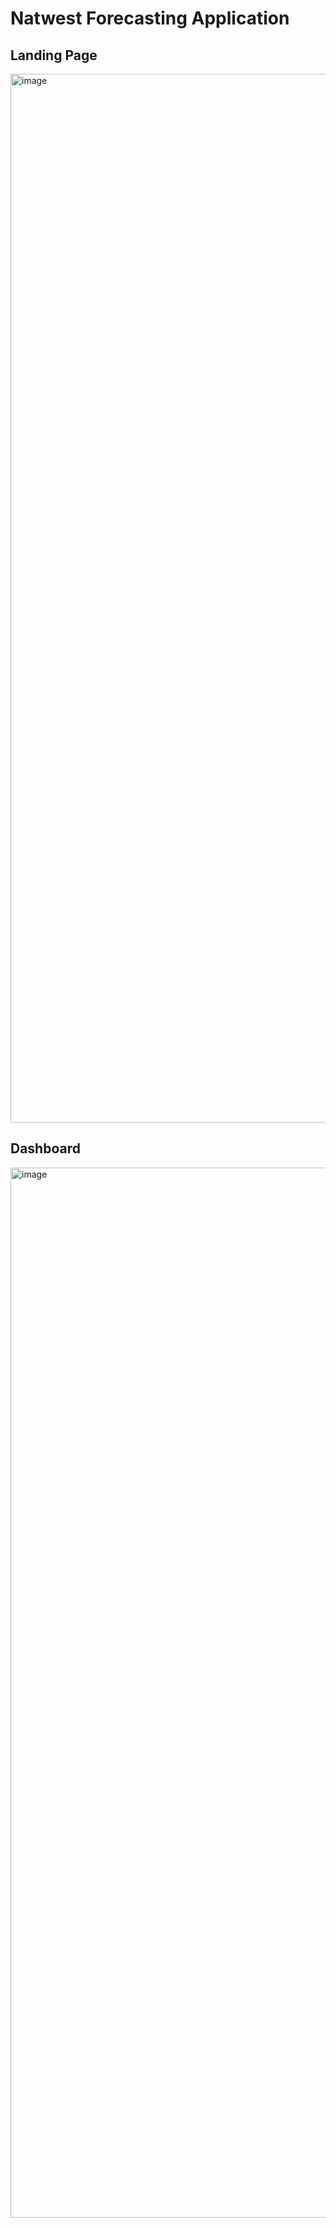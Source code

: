 # Natwest Forecasting Application

## Landing Page


<img width="1678" alt="image" src="https://github.com/user-attachments/assets/9ef35a06-f3a8-4325-89c9-3223b04a9a24" />

## Dashboard

<img width="1680" alt="image" src="https://github.com/user-attachments/assets/2eb1571b-a702-4aaa-8ebd-583d8746b017" />
